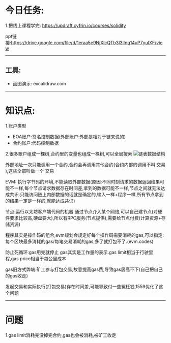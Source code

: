# 今日任务:
1.把线上课程学完: https://updraft.cyfrin.io/courses/solidity  

ppt链接:https://drive.google.com/file/d/1eraa5e9NjXlcQTb3l3lInq14uP7yuIXF/view

---
## 工具:
- 画图演示: excalidraw.com

---
# 知识点:
1.账户类型
 - EOA账户:签名控制数据(外部账户:外部是相对于链来说的)
 - 合约账户:代码控制数据

2.很多账户组成一棵树,合约里的变量也组成一棵树,可以全局搜索
![链表数据结构](https://github.com/Cobb9527/Images/blob/main/%E6%88%AA%E5%B1%8F2025-02-12%20%E4%B8%8A%E5%8D%8810.16.04.png)

外部地址一次只能调用一个合约,合约会再调用其他合约(合约内部的调用不叫 交易 ),这些全部叫做一个 交易

EVM: 执行字节码的环境,不能读取外部数据(原因:不同时刻请求的数据返回结果可能不一样,每个节点请求数据存在时间差,拿到的数据可能不一样,节点之间就无法达成共识.只能访问链上内部数据的话就是确定的,输入一样+程序一样,所有节点拿到的结果一定是一样的,就能达成共识)

节点:运行以太坊客户端代码的机器
通过节点介入某个网络,可以自己建节点(对硬件要求比较高,硬盘要大),所以有RPC服务(节点提供),需要给节点付费(计算资源+存储资源)

程序其实是操作码的组合,evm规划会规定好每个操作码需要消耗的gas,可以指定:每个区块最多消耗的gas/每笔交易消耗的gas,多了就打包不了.(evm.codes)

防止死循环:gas用完就停止
gas其实是工作量的表示.gas limit相当于行驶里程,gas price相当于每公里成本

gas旧方式弊端:矿工参与打包交易,故意提高gas费,导致gas居高不下(自己把自己的gas收走)

发起交易和实际执行(打包交易)存在时间差,可能导致付一些冤枉钱,1559优化了这个问题

---
# 问题
1.gas limit消耗完没掉完合约,gas也会被消耗,被矿工收走
